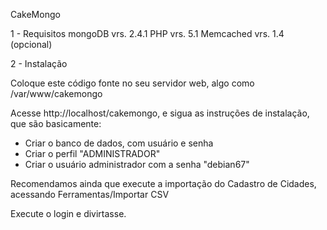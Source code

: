 CakeMongo

1 - Requisitos
mongoDB vrs. 2.4.1
PHP vrs. 5.1
Memcached vrs. 1.4 (opcional)

2 - Instalação

Coloque este código fonte no seu servidor web, algo como /var/www/cakemongo

Acesse http://localhost/cakemongo, e sigua as instruções de instalação, que são basicamente:

- Criar o banco de dados, com usuário e senha
- Criar o perfil "ADMINISTRADOR"
- Criar o usuário administrador com a senha "debian67"

Recomendamos ainda que execute a importação do Cadastro de Cidades, acessando Ferramentas/Importar CSV

Execute o login e divirtasse.

